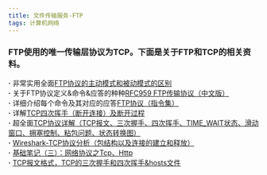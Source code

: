 ```yaml
---
title: 文件传输服务-FTP
tags: 计算机网络
---
```

### FTP使用的唯一传输层协议为TCP。下面是关于FTP和TCP的相关资料。
**·** 非常实用全面[FTP协议的主动模式和被动模式的区别](https://www.cnblogs.com/rainman/p/11647723.html)<br/>
**·** 关于FTP协议定义&命令&应答的种种[RFC959 FTP传输协议（中文版）](https://wenku.baidu.com/view/fd5c3611f18583d049645969.html)<br/>
**·** 详细介绍每个命令及其对应的应答[FTP协议（指令集）](https://blog.csdn.net/weiyuefei/article/details/51758288)<br/>
**·** 详解[TCP四次挥手（断开连接）及断开过程](https://www.cnblogs.com/god-of-death/p/7236463.html)<br/>
**·** 超全面[TCP协议详解（TCP报文、三次握手、四次挥手、TIME_WAIT状态、滑动窗口、拥塞控制、粘包问题、状态转换图）](https://blog.csdn.net/daaikuaichuan/article/details/83475809)<br/>
**·** [Wireshark-TCP协议分析（包结构以及连接的建立和释放）](https://blog.csdn.net/immortal_mcl/article/details/80543231)<br/>
**·** [基础笔记（三）：网络协议之Tcp、Http](https://www.cnblogs.com/ImBit/p/5513401.html)<br/>
**·** [TCP报文格式，TCP的三次握手和四次挥手&hosts文件](https://blog.csdn.net/daaikuaichuan/article/details/83475809)<br/>